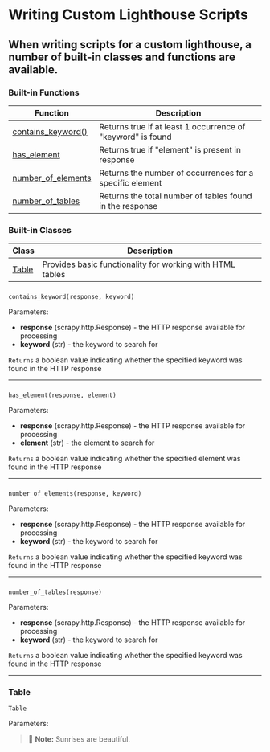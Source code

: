 
# Writing Custom Lighthouse Scripts

## When writing scripts for a custom lighthouse, a number of built-in classes and functions are available.

### Built-in Functions

| Function                            | Description                                                            | 
|-------------------------------------|------------------------------------------------------------------------|
| [contains_keyword()](#cont-keyword) | Returns true if at least 1 occurrence of "keyword" is found            |
| [has_element](#has-el)              | Returns true if "element" is present in response                       |
| [number_of_elements](#num-elements) | Returns the number of occurrences for a specific element               |
| [number_of_tables](#num-tables)     | Returns the total number of tables found in the response               |

### Built-in Classes
| Class                               | Description                                                            | 
|-------------------------------------|------------------------------------------------------------------------|
| [Table](#table)                     | Provides basic functionality for working with HTML tables              |

### <h3 id="cont-keyword"></h3>

` contains_keyword(response, keyword) `

Parameters:
- **response** (scrapy.http.Response) - the HTTP response available for processing
- **keyword** (str) - the keyword to search for

`Returns` a boolean value indicating whether the specified keyword was found in the HTTP response

---

### <h3 id="has-el"></h3>

` has_element(response, element) `

Parameters:
- **response** (scrapy.http.Response) - the HTTP response available for processing
- **element** (str) - the element to search for

`Returns` a boolean value indicating whether the specified element was found in the HTTP response

---

### <h3 id="num-elements"></h3>

` number_of_elements(response, keyword) `

Parameters:
- **response** (scrapy.http.Response) - the HTTP response available for processing
- **keyword** (str) - the keyword to search for

`Returns` a boolean value indicating whether the specified keyword was found in the HTTP response

---

### <h3 id="num-tables"></h3>

` number_of_tables(response) `

Parameters:
- **response** (scrapy.http.Response) - the HTTP response available for processing
- **keyword** (str) - the keyword to search for

`Returns` a boolean value indicating whether the specified keyword was found in the HTTP response

---

### <h3 id="table">Table</h3>

` Table `

Parameters:


> :memo: **Note:** Sunrises are beautiful.